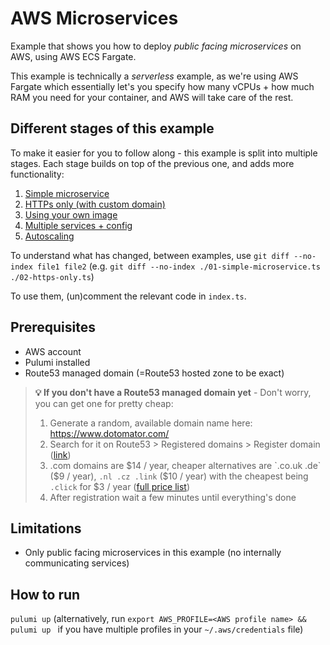 # AWS Microservices
Example that shows you how to deploy *public facing microservices* on AWS, using AWS ECS Fargate.  

This example is technically a *serverless* example, as we're using AWS Fargate which essentially let's you specify how many vCPUs + how much RAM you need for your container, and AWS will take care of the rest.

## Different stages of this example
To make it easier for you to follow along - this example is split into multiple stages. Each stage builds on top of the previous one, and adds more functionality:

1. [Simple microservice](./01-simple-microservice.ts)
2. [HTTPs only (with custom domain)](./02-https-only.ts)
3. [Using your own image](./03-custom-image.ts)
4. [Multiple services + config](./04-multiple-services.ts)
5. [Autoscaling](./05-autoscaling.ts)

To understand what has changed, between examples, use `git diff --no-index file1 file2` (e.g. `git diff --no-index ./01-simple-microservice.ts ./02-https-only.ts`)

To use them, (un)comment the relevant code in `index.ts`.

## Prerequisites
- AWS account
- Pulumi installed
- Route53 managed domain (=Route53 hosted zone to be exact)

> **💡 If you don't have a Route53 managed domain yet** - Don't worry, you can get one for pretty cheap:  
>  
> 1. Generate a random, available domain name here: https://www.dotomator.com/
> 2. Search for it on Route53 > Registered domains > Register domain ([link](https://us-east-1.console.aws.amazon.com/route53/domains/home#/DomainSearch))
> 3. .com domains are $14 / year, cheaper alternatives are `.co.uk .de` ($9 / year), `.nl .cz .link` ($10 / year) with the cheapest being `.click` for $3 / year ([full price list](https://d32ze2gidvkk54.cloudfront.net/Amazon_Route_53_Domain_Registration_Pricing_20140731.pdf))
> 4. After registration wait a few minutes until everything's done

## Limitations
- Only public facing microservices in this example (no internally communicating services)

## How to run
`pulumi up` (alternatively, run `export AWS_PROFILE=<AWS profile name> && pulumi up ` if you have multiple profiles in your `~/.aws/credentials` file)
